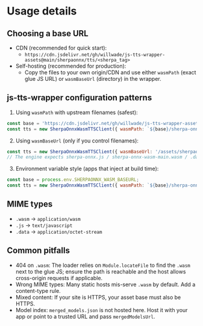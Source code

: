 ﻿# Usage details

## Choosing a base URL

- CDN (recommended for quick start):
  - `https://cdn.jsdelivr.net/gh/willwade/js-tts-wrapper-assets@main/sherpaonnx/tts/<sherpa_tag>`
- Self-hosting (recommended for production):
  - Copy the files to your own origin/CDN and use either `wasmPath` (exact glue JS URL) or `wasmBaseUrl` (directory) in the wrapper.

## js-tts-wrapper configuration patterns

1) Using `wasmPath` with upstream filenames (safest):
```js
const base = 'https://cdn.jsdelivr.net/gh/willwade/js-tts-wrapper-assets@main/sherpaonnx/tts/<sherpa_tag>';
const tts = new SherpaOnnxWasmTTSClient({ wasmPath: `${base}/sherpa-onnx.js` });
```

2) Using `wasmBaseUrl` (only if you control filenames):
```js
const tts = new SherpaOnnxWasmTTSClient({ wasmBaseUrl: '/assets/sherpaonnx' });
// The engine expects sherpa-onnx.js / sherpa-onnx-wasm-main.wasm / .data next to each other
```

3) Environment variable style (apps that inject at build time):
```js
const base = process.env.SHERPAONNX_WASM_BASEURL;
const tts = new SherpaOnnxWasmTTSClient({ wasmPath: `${base}/sherpa-onnx.js` });
```

## MIME types

- `.wasm` -> `application/wasm`
- `.js`   -> `text/javascript`
- `.data` -> `application/octet-stream`

## Common pitfalls

- 404 on `.wasm`: The loader relies on `Module.locateFile` to find the `.wasm` next to the glue JS; ensure the path is reachable and the host allows cross-origin requests if applicable.
- Wrong MIME types: Many static hosts mis-serve `.wasm` by default. Add a content-type rule.
- Mixed content: If your site is HTTPS, your asset base must also be HTTPS.
- Model index: `merged_models.json` is not hosted here. Host it with your app or point to a trusted URL and pass `mergedModelsUrl`.
